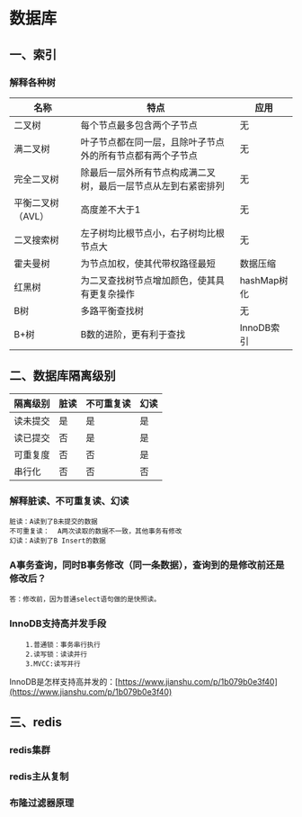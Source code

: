 # 数据库

## 一、索引

### 解释各种树

| 名称 | 特点 | 应用 |
| ---- | ---- | ---- |
| 二叉树 | 每个节点最多包含两个子节点 | 无 |
| 满二叉树 | 叶子节点都在同一层，且除叶子节点外的所有节点都有两个子节点 | 无 |
| 完全二叉树 | 除最后一层外所有节点构成满二叉树，最后一层节点从左到右紧密排列 | 无 |
| 平衡二叉树（AVL） | 高度差不大于1 | 无 |
| 二叉搜索树 | 左子树均比根节点小，右子树均比根节点大 | 无 |
| 霍夫曼树 | 为节点加权，使其代带权路径最短 | 数据压缩 |
| 红黑树 | 为二叉查找树节点增加颜色，使其具有更复杂操作 | hashMap树化 |
| B树 | 多路平衡查找树 | 无 |
| B+树 | B数的进阶，更有利于查找 | InnoDB索引 |

## 二、数据库隔离级别

| 隔离级别 | 脏读 | 不可重复读 | 幻读 |
| ---- | ---- | ---- | ---- |
| 读未提交 | 是 | 是 | 是 |
| 读已提交 | 否 | 是 | 是 |
| 可重复度 | 否 | 否 | 是 |
| 串行化 | 否 | 否 | 否 |

### 解释脏读、不可重复读、幻读
    脏读：A读到了B未提交的数据
    不可重复读：  A两次读取的数据不一致，其他事务有修改
    幻读：A读到了B Insert的数据
    
### A事务查询，同时B事务修改（同一条数据），查询到的是修改前还是修改后？
    答：修改前，因为普通select语句做的是快照读。

### InnoDB支持高并发手段
        1.普通锁：事务串行执行
        2.读写锁：读读并行
        3.MVCC:读写并行

InnoDB是怎样支持高并发的：[https://www.jianshu.com/p/1b079b0e3f40](https://www.jianshu.com/p/1b079b0e3f40)

## 三、redis

### redis集群

### redis主从复制

### 布隆过滤器原理